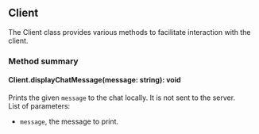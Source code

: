 ## Client

The Client class provides various methods to facilitate interaction with the client.

### Method summary

#### Client.displayChatMessage(message: string): void
Prints the given `message` to the chat locally. It is not sent to the server. \
List of parameters:
- `message`, the message to print.